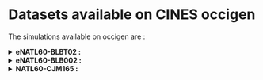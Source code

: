 # Datasets available on CINES occigen

The simulations available on occigen are :
<details><summary><strong> eNATL60-BLBT02 : </strong></summary>
  
- the whole simulation is stored on CINES server : ```/store/CT1/hmg2840/lbrodeau/eNATL60/eNATL60-BLBT02*-S```
- extended North Atlantic (whole domain):
  - [Hourly Surface Velocities](../items/eNATL60-BLBT02-SSU-SSV.md)
  - [Hourly Sea Surface Height](../items/eNATL60-BLBT02-SSH.md)
  - [Degraded Sea Surface Height (factor 3)](../items/eNATL20-BLBT02-SSH-1h.md)
- Central point of the OSMOSIS region:
  - [Times Series of TSUVW](../items/OSMOSISc60-BLBT02-1h-TSUVW-0-1000m.md)
</details>

<details><summary><strong> eNATL60-BLB002 : </strong></summary>
  
- the whole simulation is stored on CINES server : ```/store/CT1/hmg2840/lbrodeau/eNATL60/eNATL60-BLB002*-S```
- extended North Atlantic (whole domain):
  - [Hourly Surface Velocities](../items/eNATL60-BLB002-SSU-SSV.md)
  - [Hourly Sea Surface Height](../items/eNATL60-BLB002-SSH.md)  
- MEDWEST extractions :
  - [Hourly Surface fields](../items/MEDWEST60-BLB002-1h-SSH-SST-SSS-SSU-SSV.md) 
- NANFL extractions :
  - [Hourly Surface fields](../items/NANFL60-BLB002-1h-SSH-SST-SSS-SSU-SSV.md)
- MEDBAL extractions :
  - [Hourly 3D fields](../items/MEDBAL60-BLB002-1h-TSUVW-0-1000m.md)
- COSNWA extractions :
  - [Hourly 3D fields](../items/COSNWA-BLB002-1h-TSUVW-0-1000m.md) 
- BBOX extractions :
  - [Hourly 3D Velocities](../items/BBOX60-BLB002-1h-UV-O-bottom.md)
</details>

<details><summary><strong> NATL60-CJM165 : </strong></summary>
  
- the whole simulation is stored on CINES server : /store/CT1/hmg2840/lbrodeau/eNATL60/eNATL60-BLBT02*-S
- North Atlantic (whole domain): /store/molines/NATL60/NATL60-CJM165-S
 - [Hourly Sea Surface Height](../items/NATL60-CJM165-SSH-1h.md)
</details>
